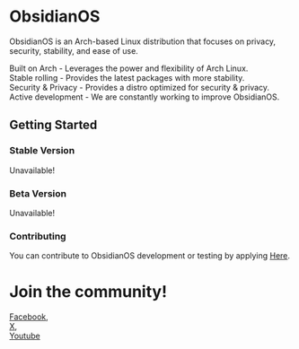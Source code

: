 # ObsidianOS
ObsidianOS is an Arch-based Linux distribution that focuses on privacy, security, stability, and ease of use. <br>

Built on Arch - Leverages the power and flexibility of Arch Linux. <br>
Stable rolling - Provides the latest packages with more stability. <br>
Security & Privacy - Provides a distro optimized for security & privacy. <br>
Active development - We are constantly working to improve ObsidianOS. <br>

## Getting Started
### Stable Version
Unavailable!

### Beta Version
Unavailable!

### Contributing
You can contribute to ObsidianOS development or testing by applying <a href="https://forms.gle/7x8AasYzPBUu8FtX8">Here</a>.

# Join the community! 
<a href="https://www.facebook.com/profile.php?id=61555372363814">Facebook</a>,
<br>
<a href="https://twitter.com/ObsidianDT">X</a>,
<br>
<a href="https://www.youtube.com/ObsidianDT">Youtube</a>
